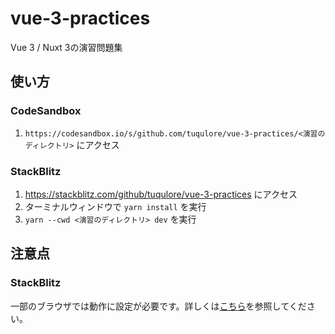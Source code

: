 # vue-3-practices

Vue 3 / Nuxt 3の演習問題集

## 使い方

### CodeSandbox

1. `https://codesandbox.io/s/github.com/tuqulore/vue-3-practices/<演習のディレクトリ>` にアクセス

### StackBlitz

1. https://stackblitz.com/github/tuqulore/vue-3-practices にアクセス
2. ターミナルウィンドウで `yarn install` を実行
3. `yarn --cwd <演習のディレクトリ> dev` を実行

## 注意点

### StackBlitz

一部のブラウザでは動作に設定が必要です。詳しくは[こちら](https://developer.stackblitz.com/docs/platform/browser-support/)を参照してください。
